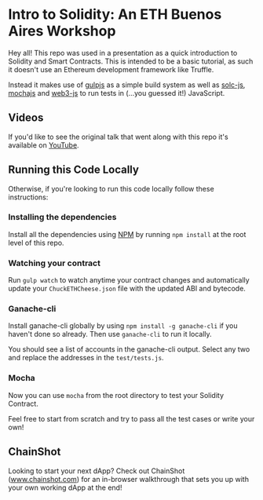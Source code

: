# Intro to Solidity: An ETH Buenos Aires Workshop

Hey all! This repo was used in a presentation as a quick introduction to Solidity and Smart Contracts. 
This is intended to be a basic tutorial, as such it doesn't use an Ethereum development framework like Truffle.

Instead it makes use of [gulpjs](https://gulpjs.com/) as a simple build system as well as 
[solc-js](https://github.com/ethereum/solc-js), [mochajs](https://mochajs.org/) and 
[web3-js](https://github.com/ethereum/web3.js/) to run tests in (...you guessed it!) JavaScript. 

## Videos

If you'd like to see the original talk that went along with this repo it's available on [YouTube](https://www.youtube.com/watch?v=kbUuGZz3NIk&feature=youtu.be).

## Running this Code Locally

Otherwise, if you're looking to run this code locally follow these instructions:

### Installing the dependencies 

Install all the dependencies using [NPM](https://www.npmjs.com/) by running `npm install` at the root level of this repo.

### Watching your contract

Run `gulp watch` to watch anytime your contract changes and automatically update your `ChuckETHCheese.json` file with the
updated ABI and bytecode.

### Ganache-cli

Install ganache-cli globally by using `npm install -g ganache-cli` if you haven't done so already. Then use `ganache-cli`
to run it locally.

You should see a list of accounts in the ganache-cli output. Select any two and replace the addresses in the `test/tests.js`.

### Mocha

Now you can use `mocha` from the root directory to test your Solidity Contract. 

Feel free to start from scratch and try to pass all the test cases or write your own!

## ChainShot

Looking to start your next dApp? Check out ChainShot (www.chainshot.com) for an in-browser walkthrough 
that sets you up with your own working dApp at the end!
